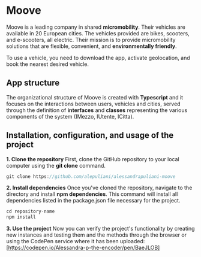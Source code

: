 # Moove

Moove is a leading company in shared **micromobility**. Their vehicles are available in 20 European cities. The vehicles provided are bikes, scooters, and e-scooters, all electric.
Their mission is to provide micromobility solutions that are flexible, convenient, and **environmentally friendly**.

To use a vehicle, you need to download the app, activate geolocation, and book the nearest desired vehicle.

## App structure

The organizational structure of Moove is created with **Typescript** and it focuses on the interactions between users, vehicles and cities, served through the definition of **interfaces** and **classes** representing the various components of the system (IMezzo, IUtente, ICitta).

## Installation, configuration, and usage of the project

**1. Clone the repository**
First, clone the GitHub repository to your local computer using the **git clone** command. 

```javascript
git clone https://github.com/alepuliani/alessandrapuliani-moove
```

**2. Install dependencies**
Once you've cloned the repository, navigate to the directory and install **npm dependencies**. 
This command will install all dependencies listed in the package.json file necessary for the project.

```javascript
cd repository-name
npm install
```

**3. Use the project**
Now you can verify the project's functionality by creating new instances and testing them and the methods through the browser or using the CodePen service where it has been uploaded: [https://codepen.io/Alessandra-p-the-encoder/pen/BaeJLOB]
